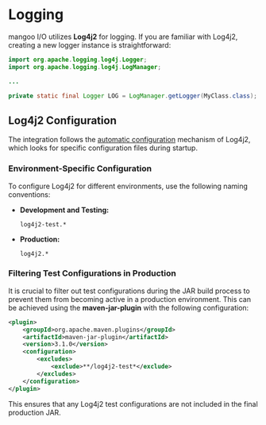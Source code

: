 # Logging

mangoo I/O utilizes **Log4j2** for logging. If you are familiar with Log4j2, creating a new logger instance is straightforward:

```java
import org.apache.logging.log4j.Logger;
import org.apache.logging.log4j.LogManager;

...

private static final Logger LOG = LogManager.getLogger(MyClass.class);
```

## Log4j2 Configuration

The integration follows the [automatic configuration](https://logging.apache.org/log4j/2.x/manual/configuration.html) mechanism of Log4j2, which looks for specific configuration files during startup.

### Environment-Specific Configuration

To configure Log4j2 for different environments, use the following naming conventions:

- **Development and Testing:**
  ```
  log4j2-test.*
  ```
- **Production:**
  ```
  log4j2.*
  ```

### Filtering Test Configurations in Production

It is crucial to filter out test configurations during the JAR build process to prevent them from becoming active in a production environment. This can be achieved using the **maven-jar-plugin** with the following configuration:

```xml
<plugin>
    <groupId>org.apache.maven.plugins</groupId>
    <artifactId>maven-jar-plugin</artifactId>
    <version>3.1.0</version>
    <configuration>
        <excludes>
            <exclude>**/log4j2-test*</exclude>
        </excludes>
    </configuration>
</plugin>
```

This ensures that any Log4j2 test configurations are not included in the final production JAR.
